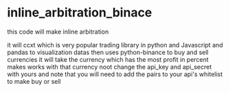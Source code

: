 # inline_arbitration_binace
this code will make inline arbitration

it will ccxt which is very popular trading library in python and Javascript 
and  pandas to visualization datas then uses python-binance to buy and sell currencies 
it will take the currency which has the most profit in percent makes works with that currency
noot change the api_key and api_secret with yours  and note that you will need to add the pairs to your api's whitelist to make buy or sell 
